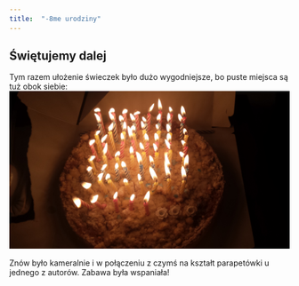 ```yaml
---
title:  "-8me urodziny"
---
```


## Świętujemy dalej

Tym razem ułożenie świeczek było dużo wygodniejsze, bo puste miejsca są tuż obok siebie: ![Tort ze świeczkami dla -8mio latka](/assets/-8_post.jpg)

Znów było kameralnie i w połączeniu z czymś na kształt parapetówki u jednego z autorów. Zabawa była wspaniała!